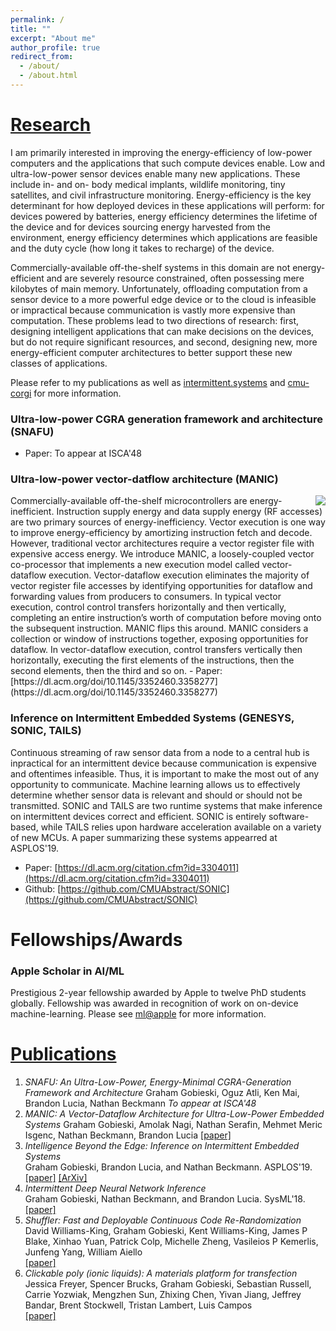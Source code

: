 ```yaml
---
permalink: /
title: ""
excerpt: "About me"
author_profile: true
redirect_from: 
  - /about/
  - /about.html
---
```


# [Research](#research)
I am primarily interested in improving the energy-efficiency of low-power computers and the applications that such compute devices enable. Low and ultra-low-power sensor devices enable many new applications. These include in- and on- body medical implants, wildlife monitoring, tiny satellites, and civil infrastructure monitoring. Energy-efficiency is the key determinant for how deployed devices in these applications will perform: for devices powered by batteries, energy efficiency determines the lifetime of the device and for devices sourcing energy harvested from the environment, energy efficiency determines which applications are feasible and the duty cycle (how long it takes to recharge) of the device. 

Commercially-available off-the-shelf systems in this domain are not energy-efficient and are severely resource constrained, often possessing mere kilobytes of main memory. Unfortunately, offloading computation from a sensor device to a more powerful edge device or to the cloud is infeasible or impractical because communication is vastly more expensive than computation. These problems lead to two directions of research: first, designing intelligent applications that can make decisions on the devices, but do not require significant resources, and second, designing new, more energy-efficient computer architectures to better support these new classes of applications.

Please refer to my publications as well as [intermittent.systems](http://www.intermittent.systems/) and [cmu-corgi](https://cmu-corgi.github.io/) for more information.

### Ultra-low-power CGRA generation framework and architecture (SNAFU)
- Paper: To appear at ISCA'48

### Ultra-low-power vector-datflow architecture (MANIC)
<img align="right" src="/files/chip.png">
Commercially-available off-the-shelf microcontrollers are energy-inefficient. Instruction supply energy and data supply energy (RF accesses) are two primary sources of energy-inefficiency. Vector execution is one way to improve energy-efficiency by amortizing instruction fetch and decode. However, traditional vector architectures require a vector register file with expensive access energy. We introduce MANIC, a loosely-coupled vector co-processor that implements a new execution model called vector-dataflow execution. Vector-dataflow execution eliminates the majority of vector register file accesses by identifying opportunities for dataflow and forwarding values from producers to consumers. In typical vector execution, control control transfers horizontally and then vertically, completing an entire instruction’s worth of computation before moving onto the subsequent instruction. MANIC flips this around. MANIC considers a collection or window of instructions together, exposing opportunities for dataflow. In vector-dataflow execution, control transfers  vertically then horizontally, executing the first elements of the instructions, then the second elements, then the third and so on.
- Paper: [https://dl.acm.org/doi/10.1145/3352460.3358277](https://dl.acm.org/doi/10.1145/3352460.3358277)

### Inference on Intermittent Embedded Systems (GENESYS, SONIC, TAILS)
Continuous streaming of raw sensor data from a node to a central hub is inpractical for an intermittent device because communication is expensive and oftentimes infeasible. Thus, it is important to make the most out of any opportunity to communicate. Machine learning allows us to effectively determine whether sensor data is relevant and should or should not be transmitted. SONIC and TAILS are two runtime systems that make inference on intermittent devices correct and efficient. SONIC is entirely software-based, while TAILS relies upon hardware acceleration available on a variety of new MCUs. A paper summarizing these systems appearred at ASPLOS'19.
- Paper: [https://dl.acm.org/citation.cfm?id=3304011](https://dl.acm.org/citation.cfm?id=3304011)
- Github: [https://github.com/CMUAbstract/SONIC](https://github.com/CMUAbstract/SONIC)

# Fellowships/Awards
### Apple Scholar in AI/ML
Prestigious 2-year fellowship awarded by Apple to twelve PhD students globally. Fellowship was awarded in recognition of work on on-device machine-learning. Please see [ml@apple](https://machinelearning.apple.com/updates/introducing-apple-scholars-aiml) for more information.


# [Publications](#publications)
1. *SNAFU: An Ultra-Low-Power, Energy-Minimal CGRA-Generation Framework and Architecture*
Graham Gobieski, Oguz Atli, Ken Mai, Brandon Lucia, Nathan Beckmann
*To appear at ISCA'48*
2. *MANIC: A Vector-Dataflow Architecture for Ultra-Low-Power Embedded Systems*
Graham Gobieski, Amolak Nagi, Nathan Serafin, Mehmet Meric Isgenc, Nathan Beckmann, Brandon Lucia
[[paper]](https://dl.acm.org/doi/10.1145/3352460.3358277)
3. *Intelligence Beyond the Edge: Inference on Intermittent Embedded Systems*  
Graham Gobieski, Brandon Lucia, and Nathan Beckmann. ASPLOS'19.  
[[paper]](https://dl.acm.org/citation.cfm?id=3304011) [[ArXiv]](https://arxiv.org/abs/1810.07751)
4. *Intermittent Deep Neural Network Inference*  
Graham Gobieski, Nathan Beckmann, and Brandon Lucia. SysML'18.  
[[paper]](http://www.cs.cmu.edu/~beckmann/publications/papers/2018.sysml.sonic.pdf)
5. *Shuffler: Fast and Deployable Continuous Code Re-Randomization*  
David Williams-King, Graham Gobieski, Kent Williams-King, James P Blake, Xinhao Yuan, Patrick Colp, Michelle Zheng, Vasileios P Kemerlis, Junfeng Yang, William Aiello  
[[paper]](https://www.usenix.org/system/files/conference/osdi16/osdi16-williams-king.pdf)
6. *Clickable poly (ionic liquids): A materials platform for transfection*  
Jessica Freyer, Spencer Brucks, Graham Gobieski, Sebastian Russell, Carrie Yozwiak, Mengzhen Sun, Zhixing Chen, Yivan Jiang, Jeffrey Bandar, Brent Stockwell, Tristan Lambert, Luis Campos  
[[paper]](https://pdfs.semanticscholar.org/9c16/8b43d6ebe66e1c3e4c4a993dddd56594309b.pdf)

